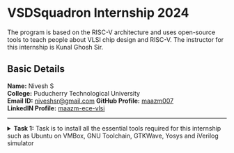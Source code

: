 #  VSDSquadron Internship 2024

The program is based on the RISC-V architecture and uses open-source tools to teach people about VLSI chip design and RISC-V. The instructor for this internship is Kunal Ghosh Sir.

##  Basic Details

**Name:** Nivesh S  
**College:** Puducherry Technological University  
**Email ID:** niveshsr@gmail.com
**GitHub Profile:** [maazm007](https://github.com/in-explicale)  
**LinkedIN Profile:** [maazm-ece-vlsi](https://www.linkedin.com/in/nivesh-s)

----------------------------------------------------------------------------------------------------------------

<details>
<summary><b>Task 1:</b> Task is to install all the essential tools required for this internship such as Ubuntu on VMBox, GNU Toolchain, GTKWave, Yosys and iVerilog simulator</summary>   
<br>
